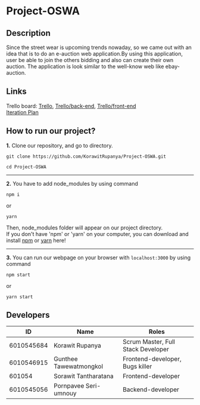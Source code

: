 # Project-OSWA

## Description

Since the street wear is upcoming trends nowaday, so we came out with an idea that is to do an e-auction web application.By using this application, user be able to join the others bidding and also can create their own auction. The application is look similar to the well-know web like ebay-auction.

## Links

Trello board: [Trello](https://trello.com/b/myhM5Ihs), [Trello/back-end](https://trello.com/b/TtDLhCaC), [Trello/front-end](https://trello.com/b/nYyXxN0K)</br>
[Iteration Plan](https://github.com/KorawitRupanya/Project-OSWA/wiki/Plan)

## How to run our project?

**1.** Clone our repository, and go to directory.

```
git clone https://github.com/KorawitRupanya/Project-OSWA.git
```

```
cd Project-OSWA
```

<hr>

**2.** You have to add node_modules by using command

```
npm i
```

or

```
yarn
```

Then, node_modules folder will appear on our project directory.</br>
If you don't have 'npm' or 'yarn' on your computer, you can download and install [npm](https://www.npmjs.com/get-npm) or [yarn](https://yarnpkg.com/en/docs/install#mac-stable) here!

<hr>

**3.** You can run our webpage on your browser with `localhost:3000` by using command

```
npm start
```

or

```
yarn start
```

## Developers

| ID         | Name                   | Roles                              |
| ---------- | ---------------------- | ---------------------------------- |
| 6010545684 | Korawit Rupanya        | Scrum Master, Full Stack Developer |
| 6010546915 | Gunthee Tawewatmongkol | Frontend-developer, Bugs killer    |
| 601054     | Sorawit Tantharatana   | Frontend-developer                 |
| 6010545056 | Pornpavee Seri-umnouy  | Backend-developer                  |
